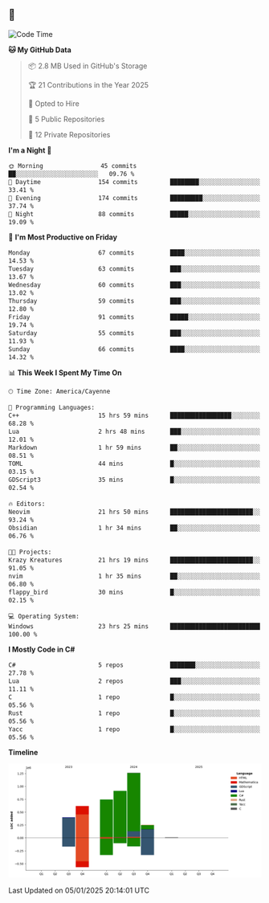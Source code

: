 ## 🐀

<!--
**gbrlferz/gbrlferz** is a ✨ _special_ ✨ repository because its `README.md` (this file) appears on your GitHub profile.

Here are some ideas to get you started:

- 🔭 I’m currently working on ...
- 🌱 I’m currently learning ...
- 👯 I’m looking to collaborate on ...
- 🤔 I’m looking for help with ...
- 💬 Ask me about ...
- 📫 How to reach me: ...
- 😄 Pronouns: ...
- ⚡ Fun fact: ...
-->

<!--START_SECTION:waka-->
![Code Time](http://img.shields.io/badge/Code%20Time-234%20hrs%209%20mins-blue)

**🐱 My GitHub Data** 

> 📦 2.8 MB Used in GitHub's Storage 
 > 
> 🏆 21 Contributions in the Year 2025
 > 
> 💼 Opted to Hire
 > 
> 📜 5 Public Repositories 
 > 
> 🔑 12 Private Repositories 
 > 
**I'm a Night 🦉** 

```text
🌞 Morning                45 commits          ██░░░░░░░░░░░░░░░░░░░░░░░   09.76 % 
🌆 Daytime                154 commits         ████████░░░░░░░░░░░░░░░░░   33.41 % 
🌃 Evening                174 commits         █████████░░░░░░░░░░░░░░░░   37.74 % 
🌙 Night                  88 commits          █████░░░░░░░░░░░░░░░░░░░░   19.09 % 
```
📅 **I'm Most Productive on Friday** 

```text
Monday                   67 commits          ████░░░░░░░░░░░░░░░░░░░░░   14.53 % 
Tuesday                  63 commits          ███░░░░░░░░░░░░░░░░░░░░░░   13.67 % 
Wednesday                60 commits          ███░░░░░░░░░░░░░░░░░░░░░░   13.02 % 
Thursday                 59 commits          ███░░░░░░░░░░░░░░░░░░░░░░   12.80 % 
Friday                   91 commits          █████░░░░░░░░░░░░░░░░░░░░   19.74 % 
Saturday                 55 commits          ███░░░░░░░░░░░░░░░░░░░░░░   11.93 % 
Sunday                   66 commits          ████░░░░░░░░░░░░░░░░░░░░░   14.32 % 
```


📊 **This Week I Spent My Time On** 

```text
🕑︎ Time Zone: America/Cayenne

💬 Programming Languages: 
C++                      15 hrs 59 mins      █████████████████░░░░░░░░   68.28 % 
Lua                      2 hrs 48 mins       ███░░░░░░░░░░░░░░░░░░░░░░   12.01 % 
Markdown                 1 hr 59 mins        ██░░░░░░░░░░░░░░░░░░░░░░░   08.51 % 
TOML                     44 mins             █░░░░░░░░░░░░░░░░░░░░░░░░   03.15 % 
GDScript3                35 mins             █░░░░░░░░░░░░░░░░░░░░░░░░   02.54 % 

🔥 Editors: 
Neovim                   21 hrs 50 mins      ███████████████████████░░   93.24 % 
Obsidian                 1 hr 34 mins        ██░░░░░░░░░░░░░░░░░░░░░░░   06.76 % 

🐱‍💻 Projects: 
Krazy Kreatures          21 hrs 19 mins      ███████████████████████░░   91.05 % 
nvim                     1 hr 35 mins        ██░░░░░░░░░░░░░░░░░░░░░░░   06.80 % 
flappy_bird              30 mins             █░░░░░░░░░░░░░░░░░░░░░░░░   02.15 % 

💻 Operating System: 
Windows                  23 hrs 25 mins      █████████████████████████   100.00 % 
```

**I Mostly Code in C#** 

```text
C#                       5 repos             ███████░░░░░░░░░░░░░░░░░░   27.78 % 
Lua                      2 repos             ███░░░░░░░░░░░░░░░░░░░░░░   11.11 % 
C                        1 repo              █░░░░░░░░░░░░░░░░░░░░░░░░   05.56 % 
Rust                     1 repo              █░░░░░░░░░░░░░░░░░░░░░░░░   05.56 % 
Yacc                     1 repo              █░░░░░░░░░░░░░░░░░░░░░░░░   05.56 % 
```



**Timeline**

![Lines of Code chart](https://raw.githubusercontent.com/gbrlferz/gbrlferz/main/assets/bar_graph.png)


 Last Updated on 05/01/2025 20:14:01 UTC
<!--END_SECTION:waka-->
